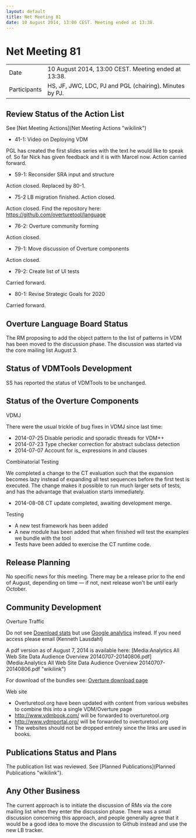 ```yaml
---
layout: default
title: Net Meeting 81
date: 10 August 2014, 13:00 CEST. Meeting ended at 13:38.
---
```



# Net Meeting 81

|||
|---|---|
| Date | 10 August 2014, 13:00 CEST. Meeting ended at 13:38. |
| Participants | HS, JF, JWC, LDC, PJ and PGL (chairing). Minutes by PJ. |

Review Status of the Action List
--------------------------------

See [Net Meeting Actions](Net Meeting Actions "wikilink")

-   41-1: Video on Deploying VDM

PGL has created the first slides series with the text he would like to
speak of. So far Nick has given feedback and it is with Marcel now.
Action carried forward.

-   59-1: Reconsider SRA input and structure

Action closed. Replaced by 80-1.

-   75-2 LB migration finished. Action closed.

Action closed. Find the repository here:
<https://github.com/overturetool/language>

-   76-2: Overture community forming

Action closed.

-   79-1: Move discussion of Overture components

Action closed.

-   79-2: Create list of UI tests

Carried forward.

-   80-1: Revise Strategic Goals for 2020

Carried forward.

Overture Language Board Status
------------------------------

The RM proposing to add the object pattern to the list of patterns in
VDM has been moved to the discussion phase. The discussion was started
via the core mailing list August 3.

Status of VDMTools Development
------------------------------

SS has reported the status of VDMTools to be unchanged.

Status of the Overture Components
---------------------------------

VDMJ

There were the usual trickle of bug fixes in VDMJ since last time:

-   2014-07-25 Disable periodic and sporadic threads for VDM++
-   2014-07-23 Type checker correction for abstract subclass detection
-   2014-07-07 Account for is\_ expressions in and clauses

Combinatorial Testing

We completed a change to the CT evaluation such that the expansion
becomes lazy instead of expanding all test sequences before the first
test is executed. The change makes it possible to run much larger sets
of tests, and has the advantage that evaluation starts immediately.

-   2014-08-08 CT update completed, awaiting development merge.

Testing

-   A new test framework has been added
-   A new module has been added that when finished will test the
    examples we bundle with the tool
-   Tests have been added to exercise the CT runtime code.

Release Planning
----------------

No specific news for this meeting. There may be a release prior to the
end of August, depending on time — if not, next release won't be until
early October.

Community Development
---------------------

Overture Traffic

Do not see [Download
stats](http://sourceforge.net/projects/overture/files/Overture_IDE/stats/timeline)
but use [Google
analytics](https://www.google.com/analytics/web/?hl=en#report/visitors-overview/a52650880w85189256p88323676/)
instead. If you need access please email (Kenneth Lausdahl)

A pdf version as of August 7, 2014 is available here: [Media:Analytics
All Web Site Data Audience Overview
20140707-20140806.pdf](Media:Analytics All Web Site Data Audience Overview 20140707-20140806.pdf "wikilink")

For download of the bundles see: [Overture download
page](http://overturetool.org/download/)

Web site

-   Overturetool.org have been updated with content from various
    websites to combine this into a single VDM/Overture page
-   <http://www.vdmbook.com/> will be forwarded to overturetool.org
-   <http://www.vdmportal.org/> will be forwarded to overturetool.org
-   The websites should not be dropped entirely since the links are used
    in books.

Publications Status and Plans
-----------------------------

The publication list was reviewed. See [Planned
Publications](Planned Publications "wikilink").

Any Other Business
------------------

The current approach is to initiate the discussion of RMs via the core
mailing list when they enter the discussion phase. There was a small
discussion concerning this approach, and people generally agree that it
would be a good idea to move the discussion to Github instead and use
the new LB tracker.

